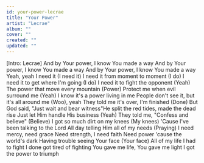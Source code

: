 ```yaml
---
id: your-power-lecrae
title: "Your Power"
artist: "Lecrae"
album: ""
cover: ""
created: ""
updated: ""
---
```


[Intro: Lecrae]
And by Your power, I know You made a way
And by Your power, I know You made a way
And by Your power, I know You made a way
Yeah, yeah
I need it (I need it)
I need it from moment to moment (I do)
I need it to get where I'm going (I do)
I need it to fight the opponent (Yeah)
The power that move every mountain (Power)
Protect me when evil surround me (Yeah)
I know it's a power living in me
People don't see it, but it's all around me (Woo), yeah
They told me it's over, I'm finished (Done)
But God said, "Just wait and bear witness"He split the red tides, made the dead rise
Just let Him handle His business (Yeah)
They told me, "Confess and believe" (Believe)
I got so much dirt on my knees (My knees)
'Cause I've been talking to the Lord
All day telling Him all of my needs (Praying)
I need mercy, need grace
Need strength, I need faith
Need power 'cause the world's dark
Having trouble seeing Your face (Your face)
All of my life I had to fight
I done got tired of fighting
You gave me life, You gave me light
I got the power to triumph